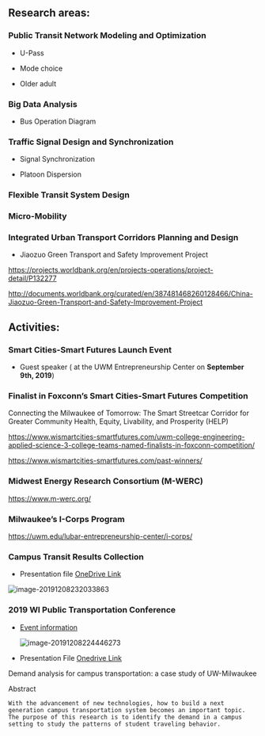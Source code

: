 ## Research areas:

### Public Transit Network Modeling and Optimization

- U-Pass
- Mode choice 

- Older adult

  

### Big Data Analysis

- Bus Operation Diagram



### Traffic Signal Design and Synchronization

- Signal Synchronization

- Platoon Dispersion



### Flexible Transit System Design



### Micro-Mobility



### Integrated Urban Transport Corridors Planning and Design

- Jiaozuo Green Transport and Safety Improvement Project

<https://projects.worldbank.org/en/projects-operations/project-detail/P132277>

<http://documents.worldbank.org/curated/en/387481468260128466/China-Jiaozuo-Green-Transport-and-Safety-Improvement-Project>



## Activities:

### Smart Cities-Smart Futures Launch Event

* Guest speaker ( at the UWM Entrepreneurship Center on **September 9th, 2019**) 

### Finalist in Foxconn’s Smart Cities-Smart Futures Competition 

Connecting the Milwaukee of Tomorrow: The Smart Streetcar Corridor for Greater Community Health, Equity, Livability, and Prosperity (HELP)

<https://www.wismartcities-smartfutures.com/uwm-college-engineering-applied-science-3-college-teams-named-finalists-in-foxconn-competition/>

<https://www.wismartcities-smartfutures.com/past-winners/>

### Midwest Energy Research Consortium (M-WERC)

<https://www.m-werc.org/>

### Milwaukee’s I-Corps Program

<https://uwm.edu/lubar-entrepreneurship-center/i-corps/>



### Campus Transit Results Collection

* Presentation file [OneDrive Link](https://panthers-my.sharepoint.com/:p:/g/personal/zihaojin_uwm_edu/EazNdXopeGZFqSsv3U2D5V4BEQdcu-LoPBvbVQQ4z6vK-Q?e=M1aI2K)  

![image-20191208232033863](https://tva1.sinaimg.cn/large/006tNbRwgy1g9qego0lelj31hf0u041l.jpg)

### 2019 WI Public Transportation Conference

* [Event information](http://utb.cloud/uOS/link/ebe27549fu9a0cfu4c0afu9e7dfuc5f40b6e9e454)

  ![image-20191208224446273](https://tva1.sinaimg.cn/large/006tNbRwgy1g9qdff6fgij30zs0owaf8.jpg)

* Presentation File [Onedrive Link](https://panthers-my.sharepoint.com/:p:/g/personal/zihaojin_uwm_edu/EfijFA61KyFCstKWncqUIxoBfhZykHJa1ONh_VeDY0w2zA?e=dIsrNn) 

Demand analysis for campus transportation: a case study of UW-Milwaukee

Abstract

```
With the advancement of new technologies, how to build a next generation campus transportation system becomes an important topic. The purpose of this research is to identify the demand in a campus setting to study the patterns of student traveling behavior.
```

